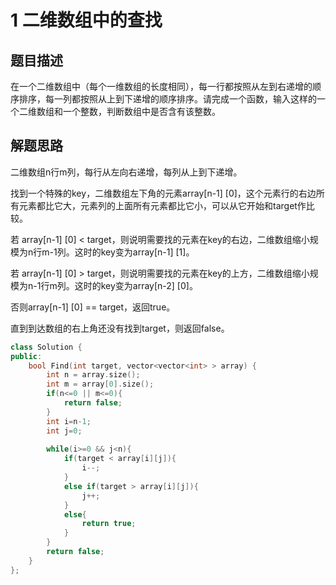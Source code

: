 # 1 二维数组中的查找

## 题目描述

在一个二维数组中（每个一维数组的长度相同），每一行都按照从左到右递增的顺序排序，每一列都按照从上到下递增的顺序排序。请完成一个函数，输入这样的一个二维数组和一个整数，判断数组中是否含有该整数。

## 解题思路

二维数组n行m列，每行从左向右递增，每列从上到下递增。

找到一个特殊的key，二维数组左下角的元素array[n-1] [0]，这个元素行的右边所有元素都比它大，元素列的上面所有元素都比它小，可以从它开始和target作比较。

若 array[n-1] [0] < target，则说明需要找的元素在key的右边，二维数组缩小规模为n行m-1列。这时的key变为array[n-1] [1]。

若 array[n-1] [0] > target，则说明需要找的元素在key的上方，二维数组缩小规模为n-1行m列。这时的key变为array[n-2] [0]。

否则array[n-1] [0] == target，返回true。

直到到达数组的右上角还没有找到target，则返回false。

```c++
class Solution {
public:
    bool Find(int target, vector<vector<int> > array) {
        int n = array.size();
        int m = array[0].size();
        if(n<=0 || m<=0){
            return false;
        }
        int i=n-1;
        int j=0;
        
        while(i>=0 && j<n){
            if(target < array[i][j]){
                i--;
            }
            else if(target > array[i][j]){
                j++;
            }
            else{
                return true;
            }
        }
        return false;
    }
};
```

